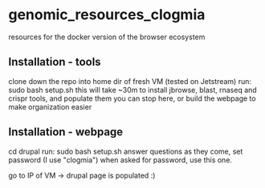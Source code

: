 # genomic_resources_clogmia
resources for the docker version of the browser ecosystem

## Installation - tools
clone down the repo into home dir of fresh VM (tested on Jetstream)
run: sudo bash setup.sh
this will take ~30m to install jbrowse, blast, rnaseq and crispr tools, and populate them
you can stop here, or build the webpage to make organization easier

## Installation - webpage
cd drupal
run: sudo bash setup.sh
answer questions as they come, set password (I use "clogmia")
when asked for password, use this one.

go to IP of VM -> drupal page is populated :)
